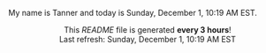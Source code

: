 My name is Tanner and today is Sunday, December 1, 10:19 AM EST.

<p align="center">This <i>README</i> file is generated <b>every 3 hours</b>!</br>Last refresh: Sunday, December 1, 10:19 AM EST<br /></p>
